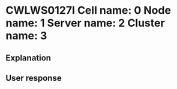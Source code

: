 # CWLWS0127I Cell name: 0 Node name: 1 Server name: 2 Cluster name: 3

## Explanation

## User response